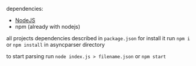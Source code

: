 dependencies:
  * [NodeJS](https://nodejs.org/)
  * npm (already with nodejs)

all projects dependencies described in `package.json`
for install it run
  `npm i` or `npm install` in asyncparser directory

to start parsing run
  `node index.js > filename.json`
  or `npm start`